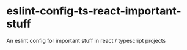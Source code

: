# eslint-config-ts-react-important-stuff
An eslint config for important stuff in react / typescript projects
